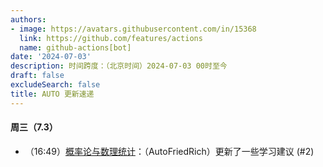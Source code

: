 ```yaml
---
authors:
- image: https://avatars.githubusercontent.com/in/15368
  link: https://github.com/features/actions
  name: github-actions[bot]
date: '2024-07-03'
description: 时间跨度：（北京时间）2024-07-03 00时至今
draft: false
excludeSearch: false
title: AUTO 更新速递
---
```


#### 周三（7.3）

- （16:49）[概率论与数理统计](https://github.com/HITSZ-OpenAuto/MATH1004)：（AutoFriedRich）更新了一些学习建议 (#2)

